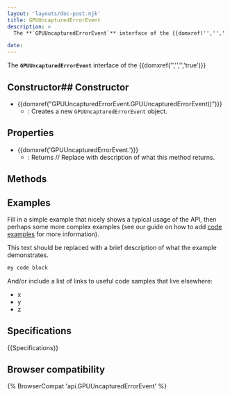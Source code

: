 ```yaml
---
layout: 'layouts/doc-post.njk'
title: GPUUncapturedErrorEvent
description: >
  The **`GPUUncapturedErrorEvent`** interface of the {{domxref('','','','true')}} 

date: 
---
```


The **`GPUUncapturedErrorEvent`** interface of the {{domxref('','','','true')}} 





 ## Constructor## Constructor

- {{domxref("GPUUncapturedErrorEvent.GPUUncapturedErrorEvent()")}}
  - : Creates a new `GPUUncapturedErrorEvent` object.



## Properties

- {{domxref('GPUUncapturedErrorEvent.')}}
  - : Returns // Replace with description of what this method returns.

## Methods



## Examples

Fill in a simple example that nicely shows a typical usage of the API, then perhaps some more complex examples (see our guide on how to add [code examples](/en-US/docs/MDN/Contribute/Structures/Code_examples) for more information).

This text should be replaced with a brief description of what the example demonstrates.

```js
my code block
```

And/or include a list of links to useful code samples that live elsewhere:

*   x
*   y
*   z

## Specifications

{{Specifications}}

## Browser compatibility

{% BrowserCompat 'api.GPUUncapturedErrorEvent' %}

